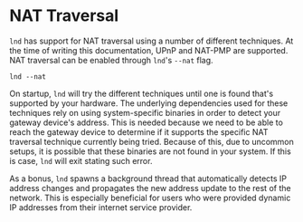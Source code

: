 # NAT Traversal

`lnd` has support for NAT traversal using a number of different techniques. At the time of writing this documentation, UPnP and NAT-PMP are supported. NAT traversal can be enabled through `lnd`'s `--nat` flag.

```shell
lnd --nat
```

On startup, `lnd` will try the different techniques until one is found that's supported by your hardware. The underlying dependencies used for these techniques rely on using system-specific binaries in order to detect your gateway device's address. This is needed because we need to be able to reach the gateway device to determine if it supports the specific NAT traversal technique currently being tried. Because of this, due to uncommon setups, it is possible that these binaries are not found in your system. If this is case, `lnd` will exit stating such error.

As a bonus, `lnd` spawns a background thread that automatically detects IP address changes and propagates the new address update to the rest of the network. This is especially beneficial for users who were provided dynamic IP addresses from their internet service provider.
